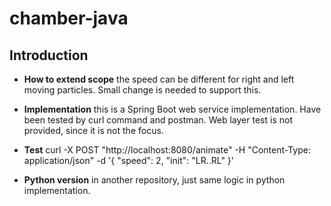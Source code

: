 # chamber-java

## Introduction

* **How to extend scope** the speed can be different for right and left moving particles. Small change is needed to support this.

* **Implementation** this is a Spring Boot web service implementation. Have been tested by curl command and postman. Web layer test is not provided, since it is not the focus.

* **Test** curl -X POST "http://localhost:8080/animate" -H "Content-Type: application/json" -d '{ "speed": 2, "init": "LR..RL" }'

* **Python version** in another repository, just same logic in python implementation.
